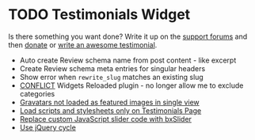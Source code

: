 # TODO Testimonials Widget

Is there something you want done? Write it up on the [support forums](http://wordpress.org/support/plugin/testimonials-widget) and then [donate](http://aihr.us/about-aihrus/donate/) or [write an awesome testimonial](http://aihr.us/about-aihrus/testimonials/add-testimonial/).

* Auto create Review schema name from post content - like excerpt
* Create Review schema meta entries for singular headers
* Show error when `rewrite_slug` matches an existing slug
* [CONFLICT](https://aihrus.zendesk.com/agent/#/tickets/562) Widgets Reloaded plugin - no longer allow me to exclude categories
* [Gravatars not loaded as featured images in single view](http://aihr.us/testimonial/jay-ramirez/)
* [Load scripts and stylesheets only on Testimonials Page](http://wordpress.org/support/topic/load-scripts-and-stylesheets-only-on-testimonials-page)
* [Replace custom JavaScript slider code with bxSlider](http://bxslider.com/examples/auto-show-start-stop-controls)
* [Use jQuery cycle](http://wordpress.org/support/topic/animation-not-disabling?replies=12#post-4655776)
